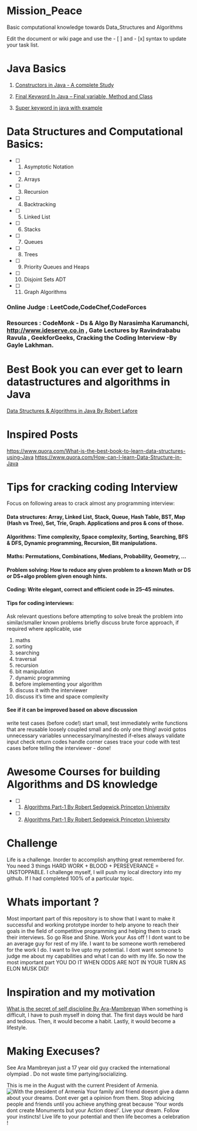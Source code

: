 # Mission_Peace
Basic computational knowledge towards Data_Structures and Algorithms

Edit the document or wiki page and use the - [ ] and - [x] syntax to update your task list.

# Java Basics
 1. [Constructors in Java - A complete Study](http://beginnersbook.com/2013/03/constructors-in-java/)
 
2. [Final Keyword In Java – Final variable, Method and Class](http://beginnersbook.com/2014/07/final-keyword-java-final-variable-method-class/)
3. [Super keyword in java with example](http://beginnersbook.com/2014/07/super-keyword-in-java-with-example/)


# Data Structures and Computational Basics:

- [ ]    1.  Asymptotic Notation
- [ ]    2.  Arrays
- [ ]    3.  Recursion
- [ ]    4.  Backtracking
- [ ]    5.  Linked List
- [ ]    6.  Stacks
- [ ]    7.  Queues
- [ ]    8.  Trees
- [ ]    9.  Priority Queues and Heaps
- [ ]    10. Disjoint Sets ADT
- [ ]    11. Graph Algorithms

### Online Judge : LeetCode,CodeChef,CodeForces
### Resources    : CodeMonk - Ds & Algo By Narasimha Karumanchi, http://www.ideserve.co.in , Gate Lectures by Ravindrababu Ravula , GeekforGeeks, Cracking the Coding Interview -By Gayle Lakhman.

# Best Book you can ever get to learn datastructures and algorithms in Java

[Data Structures & Algorithms in Java By Robert Lafore](https://inspirit.net.in/books/academic/Data%20Structures%20&%20Algorithms%20in%20Java%20-%20Robert%20Lafore.pdf)
# Inspired Posts
https://www.quora.com/What-is-the-best-book-to-learn-data-structures-using-Java
https://www.quora.com/How-can-I-learn-Data-Structure-in-Java



# Tips for cracking coding Interview
Focus on following areas to crack almost any programming interview:

#### Data structures: Array, Linked List, Stack, Queue, Hash Table, BST, Map (Hash vs Tree), Set, Trie, Graph. Applications and pros & cons of those.

#### Algorithms: Time complexity, Space complexity, Sorting, Searching, BFS & DFS, Dynamic programming, Recursion, Bit manipulations.

#### Maths: Permutations, Combinations, Medians, Probability, Geometry, …

#### Problem solving: How to reduce any given problem to a known Math or DS or DS+algo problem given enough hints.

#### Coding: Write elegant, correct and efficient code in 25–45 minutes.

#### Tips for coding interviews:

Ask relevant questions before attempting to solve
break the problem into similar/smaller known problems
briefly discuss brute force approach, if required
where applicable, use
1. maths
2. sorting
3. searching
4. traversal
5. recursion
6. bit manipulation
7. dynamic programming
8. before implementing your algorithm
9. discuss it with the interviewer
10. discuss it’s time and space complexity
#### See if it can be improved based on above discussion
write test cases (before code!)
start small, test immediately
write functions that are
reusable
loosely coupled
small and do only one thing!
avoid
gotos
unnecessary variables
unnecessary/many/nested if-elses
always
validate input
check return codes
handle corner cases
trace your code with test cases before telling the interviewer - done!

# Awesome Courses for building Algorithms and DS knowledge


- [ ]    1. [Algorithms Part-1 By Robert Sedgewick,Princeton University](https://www.coursera.org/learn/algorithms-part1/home/welcome)
- [ ]    2. [Algorithms Part-1 By Robert Sedgewick,Princeton University](https://www.coursera.org/learn/algorithms-part2/home/welcome)

# Challenge
Life is a challenge. Inorder to accomplish anything great remembered for. You need 3 things HARD WORK + BLOOD + PERSEVERANCE = UNSTOPPABLE. I challenge myself, I will push my local directory into my github. If I had completed 100% of a particular topic.
# Whats important ?
Most important part of this repository is to show that I want to make it successful and working prototype inorder to help anyone to reach their goals in the field of competitive programming and helping them to crack their interviews. So go Rise and Shine. Work your Ass off ! I dont want to be an average guy for rest of my life. I want to be someone worth remebered for the work I do. I want to live upto my potential. I dont want someone to judge me about my capabilities and what I can do with my life. So now the most important part YOU DO IT WHEN ODDS ARE NOT IN YOUR TURN AS ELON MUSK DID! 
# Inspiration and my motivation
[What is the secret of self discipline By Ara-Mambreyan](https://www.quora.com/What-is-the-secret-to-self-discipline/answer/Ara-Mambreyan-1)
When something is difficult, I have to push myself in doing that. The first days would be hard and tedious. Then, it would become a habit. Lastly, it would become a lifestyle.
# Making Execuses?
See Ara Mambreyan just a 17 year old guy cracked the international olympiad . Do not waste time partying/socializing.

This is me in the August with the current President of Armenia.
![With the president of Armenia](https://github.com/dineshsonachalam/Mission_Peace/blob/master/images/ara_mambreyan.jpg "Ara_Mambreyan")
Your family and friend doesnt give a damn about your dreams. Dont ever get a opinion from them. Stop advicing people and friends until you achieve anything great because 'Your words dont create Monuments but your Action does!'. Live your dream. Follow your instincts! Live life to your potential and then life becomes a celebration !
 

